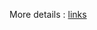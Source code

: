 More details : [links](https://www.udacity.com/course/intro-to-tensorflow-for-deep-learning--ud187)
